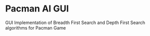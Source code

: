 # Pacman AI GUI
GUI Implementation of Breadth First Search and Depth First Search algorithms for Pacman Game
